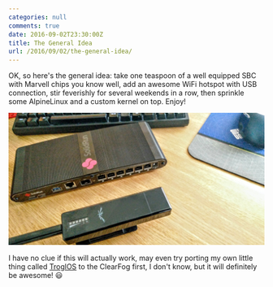 ```yaml
---
categories: null
comments: true
date: 2016-09-02T23:30:00Z
title: The General Idea
url: /2016/09/02/the-general-idea/
---
```


OK, so here's the general idea: take one teaspoon of a well equipped SBC
with Marvell chips you know well, add an awesome WiFi hotspot with USB
connection, stir feverishly for several weekends in a row, then sprinkle
some AlpineLinux and a custom kernel on top.  Enjoy!

<img src="/images/recipe.png" class="center">

I have no clue if this will actually work, may even try porting my own
little thing called [TroglOS](https://github.com/troglobit/troglos) to
the ClearFog first, I don't know, but it will definitely be awesome!
:smiley:

<!--
  -- Local Variables:
  -- mode: markdown
  -- End:
  -->
